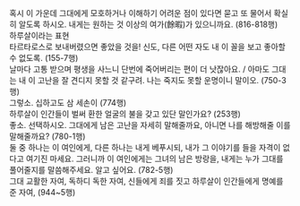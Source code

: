 혹시 이 가운데 그대에게 모호하거나 이해하기 어려운 점이 있다면 묻고 또 물어서 확실히 알도록 하시오. 내게는 원하는 것 이상의 여가(餘暇)가 있으니까요. (816-818행)  
하루살이라는 표현  
타르타로스로 보내버렸으면 좋았을 것을! 신도, 다른 어떤 자도 내 이 꼴을 보고 좋아할 수 없도록. (155-7행)  
날마다 고통 받으며 평생을 사느니 단번에 죽어버리는 편이 더 낫잖아요. / 아마도 그대는 내 이 고난을 잘 견디지 못할 것 같구려. 나는 죽지도 못할 운명이니 말이오. (750-3행)  
그렇소. 십하고도 삼 세손이 (774행)  
하루살이 인간들이 벌써 환한 얼굴의 불을 갖고 있단 말인가요? (253행)  
좋소. 선택하시오. 그대에게 남은 고난을 자세히 말해줄까요, 아니면 나를 해방해줄 이를 말해줄까요? (780-1행)  
둘 중 하나는 이 여인에게, 다른 하나는 내게 베푸시되, 내가 그 이야기를 들을 자격이 없다고 여기진 마세요. 그러니까 이 여인에게는 그녀의 남은 방랑을, 내게는 누가 그대를 풀어줄지를 말씀해주세요. 알고 싶어요. (782-5행)  
그대 교활한 자여, 독하디 독한 자여, 신들에게 죄를 짓고 하루살이 인간들에게 명예를 준 자여, (944~5행)
